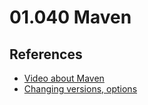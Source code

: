 # 01.040 Maven

## References

* [Video about Maven](https://www.youtube.com/watch?v=28fsqKNjxrc)
* [Changing versions, options](https://www.youtube.com/watch?v=28fsqKNjxrc)